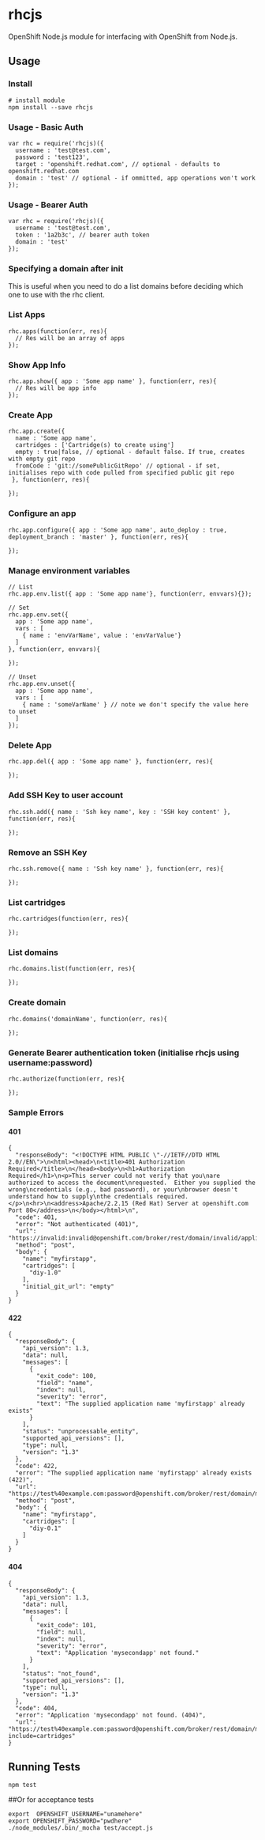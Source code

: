 rhcjs
=====
OpenShift Node.js module for interfacing with OpenShift from Node.js. 

## Usage

### Install
    
    # install module
    npm install --save rhcjs
    
### Usage - Basic Auth
  
    var rhc = require('rhcjs)({
      username : 'test@test.com',
      password : 'test123',
      target : 'openshift.redhat.com', // optional - defaults to openshift.redhat.com
      domain : 'test' // optional - if ommitted, app operations won't work
    });

### Usage - Bearer Auth
    
    var rhc = require('rhcjs)({
      username : 'test@test.com',
      token : '1a2b3c', // bearer auth token
      domain : 'test'
    });
    
### Specifying a domain after init
This is useful when you need to do a list domains before deciding which one to use with the rhc client. 


### List Apps
    
    rhc.apps(function(err, res){
      // Res will be an array of apps
    });  
  
### Show App Info
    
    rhc.app.show({ app : 'Some app name' }, function(err, res){
      // Res will be app info
    });  
    
### Create App
    
    rhc.app.create({ 
      name : 'Some app name', 
      cartridges : ['Cartridge(s) to create using']
      empty : true|false, // optional - default false. If true, creates with empty git repo
      fromCode : 'git://somePublicGitRepo' // optional - if set, initialises repo with code pulled from specified public git repo
     }, function(err, res){
      
    });  

### Configure an app
    
    rhc.app.configure({ app : 'Some app name', auto_deploy : true, deployment_branch : 'master' }, function(err, res){
      
    });  
    
### Manage environment variables
    
    // List
    rhc.app.env.list({ app : 'Some app name'}, function(err, envvars){});
      
    // Set  
    rhc.app.env.set({ 
      app : 'Some app name',
      vars : [
        { name : 'envVarName', value : 'envVarValue'}
      ]
    }, function(err, envvars){
      
    });
    
    // Unset
    rhc.app.env.unset({ 
      app : 'Some app name',
      vars : [
        { name : 'someVarName' } // note we don't specify the value here to unset
      ]
    });
    
### Delete App
    
    rhc.app.del({ app : 'Some app name' }, function(err, res){
      
    });

### Add SSH Key to user account
    
    rhc.ssh.add({ name : 'Ssh key name', key : 'SSH key content' }, function(err, res){
      
    });  

### Remove an SSH Key
    
    rhc.ssh.remove({ name : 'Ssh key name' }, function(err, res){
      
    });  

### List cartridges

    rhc.cartridges(function(err, res){
      
    });  

### List domains

    rhc.domains.list(function(err, res){
      
    });  
    
### Create domain

    rhc.domains('domainName', function(err, res){
      
    });
  
### Generate Bearer authentication token (initialise rhcjs using username:password)

    rhc.authorize(function(err, res){
      
    });  
  

### Sample Errors

#### 401

```
{
  "responseBody": "<!DOCTYPE HTML PUBLIC \"-//IETF//DTD HTML 2.0//EN\">\n<html><head>\n<title>401 Authorization Required</title>\n</head><body>\n<h1>Authorization Required</h1>\n<p>This server could not verify that you\nare authorized to access the document\nrequested.  Either you supplied the wrong\ncredentials (e.g., bad password), or your\nbrowser doesn't understand how to supply\nthe credentials required.</p>\n<hr>\n<address>Apache/2.2.15 (Red Hat) Server at openshift.com Port 80</address>\n</body></html>\n",
  "code": 401,
  "error": "Not authenticated (401)",
  "url": "https://invalid:invalid@openshift.com/broker/rest/domain/invalid/applications",
  "method": "post",
  "body": {
    "name": "myfirstapp",
    "cartridges": [
      "diy-1.0"
    ],
    "initial_git_url": "empty"
  }
}
```

#### 422

```
{
  "responseBody": {
    "api_version": 1.3,
    "data": null,
    "messages": [
      {
        "exit_code": 100,
        "field": "name",
        "index": null,
        "severity": "error",
        "text": "The supplied application name 'myfirstapp' already exists"
      }
    ],
    "status": "unprocessable_entity",
    "supported_api_versions": [],
    "type": null,
    "version": "1.3"
  },
  "code": 422,
  "error": "The supplied application name 'myfirstapp' already exists (422)",
  "url": "https://test%40example.com:password@openshift.com/broker/rest/domain/mydomain/applications",
  "method": "post",
  "body": {
    "name": "myfirstapp",
    "cartridges": [
      "diy-0.1"
    ]
  }
}
```

#### 404

```
{
  "responseBody": {
    "api_version": 1.3,
    "data": null,
    "messages": [
      {
        "exit_code": 101,
        "field": null,
        "index": null,
        "severity": "error",
        "text": "Application 'mysecondapp' not found."
      }
    ],
    "status": "not_found",
    "supported_api_versions": [],
    "type": null,
    "version": "1.3"
  },
  "code": 404,
  "error": "Application 'mysecondapp' not found. (404)",
  "url": "https://test%40example.com:password@openshift.com/broker/rest/domain/mydomain/application/mysecondapp?include=cartridges"
}
```
    
## Running Tests
    
    npm test
    

##Or for acceptance tests
    
    export  OPENSHIFT_USERNAME="unamehere"
    export OPENSHIFT_PASSWORD="pwdhere"
    ./node_modules/.bin/_mocha test/accept.js
  
